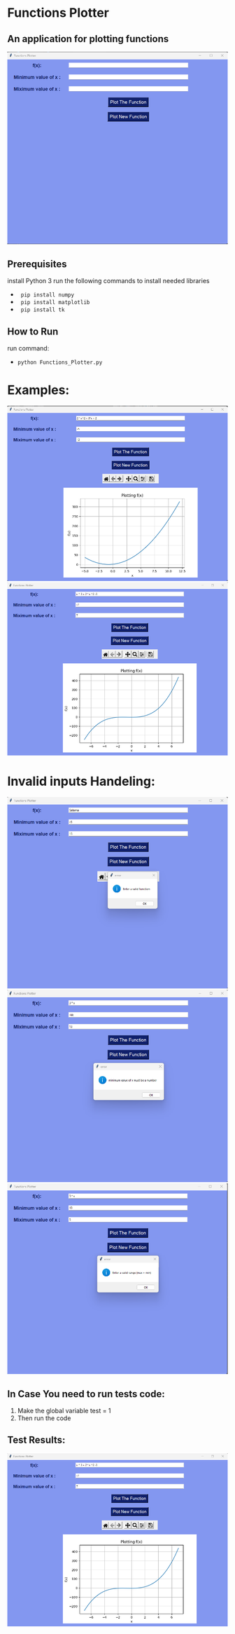 # Functions Plotter
## An application for plotting functions

![image](https://github.com/Mohammed-Salama/Functions_Plotter/blob/main/ScreenShots/1.png)



## Prerequisites
install Python 3
run the following commands to install needed libraries
  * ``` pip install numpy```
  * ``` pip install matplotlib```
  * ``` pip install tk```

## How to Run
run command:
  * ``` python Functions_Plotter.py ```

 # Examples:
 ![image](https://github.com/Mohammed-Salama/Functions_Plotter/blob/main/ScreenShots/2.png)
 ![image](https://github.com/Mohammed-Salama/Functions_Plotter/blob/main/ScreenShots/6.png)


# Invalid inputs Handeling:
![image](https://github.com/Mohammed-Salama/Functions_Plotter/blob/main/ScreenShots/3.png)
![image](https://github.com/Mohammed-Salama/Functions_Plotter/blob/main/ScreenShots/4.png)
![image](https://github.com/Mohammed-Salama/Functions_Plotter/blob/main/ScreenShots/5.png)

## In Case You need to run tests code:
1. Make the global variable test = 1 
2. Then run the code

## Test Results:
![image](https://github.com/Mohammed-Salama/Functions_Plotter/blob/main/ScreenShots/6.png)





